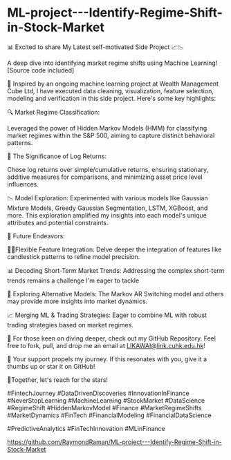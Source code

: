 # ML-project---Identify-Regime-Shift-in-Stock-Market
📊 Excited to share My Latest self-motivated Side Project 📈📉

A deep dive into identifying market regime shifts using Machine Learning!  [Source code included]



🌟 Inspired by an ongoing machine learning project at Wealth Management Cube Ltd, I have executed data cleaning, visualization,  feature selection, modeling and verification in this side project. Here's some key highlights:



🔍 Market Regime Classification:

Leveraged the power of Hidden Markov Models (HMM) for classifying market regimes within the S&P 500, aiming to capture distinct behavioral patterns.



💼 The Significance of Log Returns: 

Chose log returns over simple/cumulative returns, ensuring stationary, additive measures for comparisons, and minimizing asset price level influences.



📉 Model Exploration: Experimented with various models like Gaussian Mixture Models, Greedy Gaussian Segmentation, LSTM, XGBoost, and more. This exploration amplified my insights into each model's unique attributes and potential constraints.



🔮 Future Endeavors:

🕵️‍♂️Flexible Feature Integration: Delve deeper the integration of features like candlestick patterns to refine model precision.



📊 Decoding Short-Term Market Trends: Addressing the complex short-term trends remains a challenge I'm eager to tackle



🔄 Exploring Alternative Models: The Markov AR Switching model and others may provide more insights into market dynamics.



📈 Merging ML & Trading Strategies: Eager to combine ML with robust trading strategies based on market regimes.



🔗 For those keen on diving deeper, check out my GitHub Repository. Feel free to fork, pull, and drop me an email at LIKAWAI@link.cuhk.edu.hk!



🚀 Your support propels my journey. If this resonates with you, give it a thumbs up or star it on GitHub!

🌟Together, let's reach for the stars! 

#FintechJourney #DataDrivenDiscoveries #InnovationInFinance #NeverStopLearning #MachineLearning #StockMarket #DataScience #RegimeShift #HiddenMarkovModel #Finance #MarketRegimeShifts #MarketDynamics #FinTech #FinancialModeling #FinancialDataScience

#PredictiveAnalytics #FinTechInnovation #MLinFinance

 

https://github.com/RaymondRaman/ML-project---Identify-Regime-Shift-in-Stock-Market
